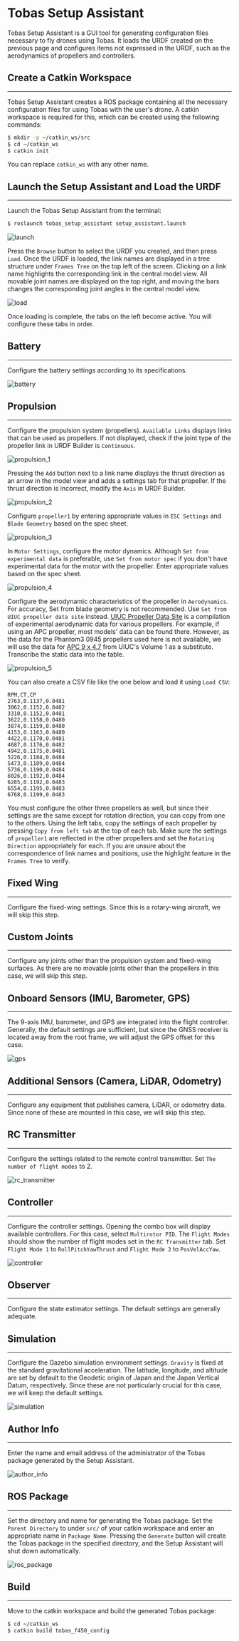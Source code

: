 # Tobas Setup Assistant

Tobas Setup Assistant is a GUI tool for generating configuration files necessary to fly drones using Tobas.
It loads the URDF created on the previous page and configures items not expressed in the URDF,
such as the aerodynamics of propellers and controllers.

## Create a Catkin Workspace

---

Tobas Setup Assistant creates a ROS package containing all the necessary configuration files
for using Tobas with the user's drone.
A catkin workspace is required for this, which can be created using the following commands:

```bash
$ mkdir -p ~/catkin_ws/src
$ cd ~/catkin_ws
$ catkin init
```

You can replace `catkin_ws` with any other name.

## Launch the Setup Assistant and Load the URDF

---

Launch the Tobas Setup Assistant from the terminal:

```bash
$ roslaunch tobas_setup_assistant setup_assistant.launch
```

![launch](resources/setup_assistant/launch.png)

Press the `Browse` button to select the URDF you created, and then press `Load`.
Once the URDF is loaded, the link names are displayed in a tree structure under `Frames Tree` on the top left of the screen.
Clicking on a link name highlights the corresponding link in the central model view.
All movable joint names are displayed on the top right,
and moving the bars changes the corresponding joint angles in the central model view.

![load](resources/setup_assistant/load.png)

Once loading is complete, the tabs on the left become active.
You will configure these tabs in order.

## Battery

---

Configure the battery settings according to its specifications.

![battery](resources/setup_assistant/battery.png)

## Propulsion

---

Configure the propulsion system (propellers). `Available Links` displays links that can be used as propellers.
If not displayed, check if the joint type of the propeller link in URDF Builder is `Continuous`.

![propulsion_1](resources/setup_assistant/propulsion_1.png)

Pressing the `Add` button next to a link name displays the thrust direction as an arrow in the model view
and adds a settings tab for that propeller.
If the thrust direction is incorrect, modify the `Axis` in URDF Builder.

![propulsion_2](resources/setup_assistant/propulsion_2.png)

Configure `propeller1` by entering appropriate values in `ESC Settings` and `Blade Geometry` based on the spec sheet.

![propulsion_3](resources/setup_assistant/propulsion_3.png)

In `Motor Settings`, configure the motor dynamics.
Although `Set from experimental data` is preferable,
use `Set from motor spec` if you don't have experimental data for the motor with the propeller.
Enter appropriate values based on the spec sheet.

![propulsion_4](resources/setup_assistant/propulsion_4.png)

Configure the aerodynamic characteristics of the propeller in `Aerodynamics`.
For accuracy, Set from blade geometry is not recommended. Use `Set from UIUC propeller data site` instead.
<a href=https://m-selig.ae.illinois.edu/props/propDB.html target="_blank">UIUC Propeller Data Site</a>
is a compilation of experimental aerodynamic data for various propellers.
For example, if using an APC propeller, most models' data can be found there.
However, as the data for the Phantom3 0945 propellers used here is not available, we will use the data for
<a href=https://m-selig.ae.illinois.edu/props/volume-1/data/apcsf_9x4.7_static_kt1032.txt target="_blank">APC 9 x 4.7</a>
from UIUC's Volume 1 as a substitute. Transcribe the static data into the table.

![propulsion_5](resources/setup_assistant/propulsion_5.png)

You can also create a CSV file like the one below and load it using `Load CSV`:

```csv
RPM,CT,CP
2763,0.1137,0.0481
3062,0.1152,0.0482
3310,0.1152,0.0481
3622,0.1158,0.0480
3874,0.1159,0.0480
4153,0.1163,0.0480
4422,0.1170,0.0481
4687,0.1176,0.0482
4942,0.1175,0.0481
5226,0.1184,0.0484
5473,0.1189,0.0484
5736,0.1190,0.0484
6026,0.1192,0.0484
6285,0.1192,0.0483
6554,0.1195,0.0483
6768,0.1199,0.0483
```

You must configure the other three propellers as well,
but since their settings are the same except for rotation direction, you can copy from one to the others.
Using the left tabs, copy the settings of each propeller by pressing `Copy from left tab` at the top of each tab.
Make sure the settings of `propeller1` are reflected in the other propellers
and set the `Rotating Direction` appropriately for each.
If you are unsure about the correspondence of link names and positions, use the highlight feature in the `Frames Tree` to verify.

## Fixed Wing

---

Configure the fixed-wing settings. Since this is a rotary-wing aircraft, we will skip this step.

## Custom Joints

---

Configure any joints other than the propulsion system and fixed-wing surfaces.
As there are no movable joints other than the propellers in this case, we will skip this step.

## Onboard Sensors (IMU, Barometer, GPS)

---

The 9-axis IMU, barometer, and GPS are integrated into the flight controller.
Generally, the default settings are sufficient, but since the GNSS receiver is located away from the root frame,
we will adjust the GPS offset for this case.

![gps](resources/setup_assistant/gps.png)

## Additional Sensors (Camera, LiDAR, Odometry)

---

Configure any equipment that publishes camera, LiDAR, or odometry data.
Since none of these are mounted in this case, we will skip this step.

## RC Transmitter

---

Configure the settings related to the remote control transmitter. Set `The number of flight modes` to 2.

![rc_transmitter](resources/setup_assistant/rc_transmitter.png)

## Controller

---

Configure the controller settings. Opening the combo box will display available controllers.
For this case, select `Multirotor PID`.
The `Flight Modes` should show the number of flight modes set in the `RC Transmitter` tab.
Set `Flight Mode 1` to `RollPitchYawThrust` and `Flight Mode 2` to `PosVelAccYaw`.

![controller](resources/setup_assistant/controller.png)

## Observer

---

Configure the state estimator settings.
The default settings are generally adequate.

## Simulation

---

Configure the Gazebo simulation environment settings.
`Gravity` is fixed at the standard gravitational acceleration.
The latitude, longitude, and altitude are set by default
to the Geodetic origin of Japan and the Japan Vertical Datum, respectively.
Since these are not particularly crucial for this case, we will keep the default settings.

![simulation](resources/setup_assistant/simulation.png)

## Author Info

---

Enter the name and email address of the administrator of the Tobas package generated by the Setup Assistant.

![author_info](resources/setup_assistant/author_info.png)

## ROS Package

---

Set the directory and name for generating the Tobas package.
Set the `Parent Directory` to under `src/` of your catkin workspace and enter an appropriate name in `Package Name`.
Pressing the `Generate` button will create the Tobas package in the specified directory,
and the Setup Assistant will shut down automatically.

![ros_package](resources/setup_assistant/ros_package.png)

## Build

---

Move to the catkin workspace and build the generated Tobas package:

```bash
$ cd ~/catkin_ws
$ catkin build tobas_f450_config
```

